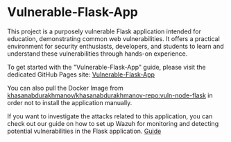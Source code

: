# Vulnerable-Flask-App
This project is a purposely vulnerable Flask application intended for education, demonstrating common web vulnerabilities. It offers a practical environment for security enthusiasts, developers, and students to learn and understand these vulnerabilities through hands-on experience.

To get started with the "Vulnerable-Flask-App" guide, please visit the dedicated GitHub Pages site:
[Vulnerable-Flask-App](https://sne-m23-sn.github.io/Vulnerable-Flask-App/)

You can also pull the Docker Image from [khasanabdurakhmanov/khasanabdurakhmanov-repo:vuln-node-flask](https://hub.docker.com/layers/khasanabdurakhmanov/khasanabdurakhmanov-repo/vuln-node-flask/images/sha256-dec0d275d0157e482e5988906726514e3889905dffc3d0e543b5305044fd3ca6?context=repo) in order not to install the application manually.

If you want to investigate the attacks related to this application, you can check out our guide on how to set up Wazuh for monitoring and detecting potential vulnerabilities in the Flask application.
[Guide](https://sne-m23-sn.github.io/Vulnerable-Flask-App/Defense/)

